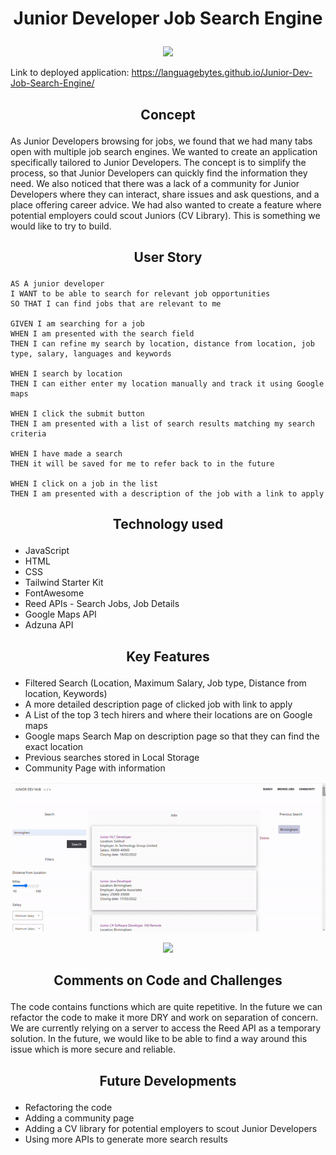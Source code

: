 # <p align = "center" > Junior Developer Job Search Engine </p>


 <p align="center">
  <img src="assets/screenshots/home-page-gif3.gif"/>
</p>


Link to deployed application: https://languagebytes.github.io/Junior-Dev-Job-Search-Engine/

## <p align="center"> Concept </p>

As Junior Developers browsing for jobs, we found that we had many tabs open with multiple job search engines. We wanted to create an application  specifically tailored to Junior Developers. The concept is to simplify the process, so that Junior Developers can quickly find the information they need. We also noticed that there was a lack of a community for Junior Developers where they can interact, share issues and ask questions, and a place offering career advice. We had also wanted to create a feature where potential employers could scout Juniors (CV Library). This is something we would like to try to build.


##  <p align="center"> User Story </p>

```
AS A junior developer
I WANT to be able to search for relevant job opportunities 
SO THAT I can find jobs that are relevant to me

GIVEN I am searching for a job
WHEN I am presented with the search field
THEN I can refine my search by location, distance from location, job type, salary, languages and keywords

WHEN I search by location
THEN I can either enter my location manually and track it using Google maps

WHEN I click the submit button
THEN I am presented with a list of search results matching my search criteria

WHEN I have made a search 
THEN it will be saved for me to refer back to in the future

WHEN I click on a job in the list
THEN I am presented with a description of the job with a link to apply
```

##  <p align="center"> Technology used </p>

- JavaScript 
- HTML 
- CSS 
- Tailwind Starter Kit
- FontAwesome
- Reed APIs - Search Jobs, Job Details
- Google Maps API
- Adzuna API


##  <p align="center"> Key Features </p>

- Filtered Search (Location, Maximum Salary, Job type, Distance from location, Keywords) 
- A more detailed description page of clicked job with link to apply
- A List of the top 3 tech hirers and where their locations are on Google maps
- Google maps Search Map on description page so that they can find the exact location
- Previous searches stored in Local Storage
- Community Page with information


 <p align="center">
  <img src="assets/screenshots/results-page-gif.gif"/>
</p>



 <p align="center">
  <img src="assets/screenshots/description-page-gif.gif"/>
</p>



##  <p align="center"> Comments on Code and Challenges </p>

The code contains functions which are quite repetitive. In the future we can refactor the code to make it more DRY and work on separation of concern. We are currently relying on a server to access the Reed API as a temporary solution. In the future, we would like to be able to find a way around this issue which is more secure and reliable.

##  <p align="center"> Future Developments </p>

- Refactoring the code
- Adding a community page
- Adding a CV library for potential employers to scout Junior Developers
- Using more APIs to generate more search results